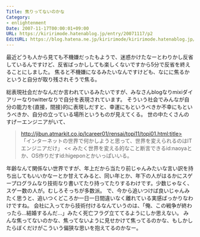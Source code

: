 ```yaml
---
Title: 焦りってないのかな
Category:
- enlightenment
Date: 2007-11-17T00:00:01+09:00
URL: https://kiririmode.hatenablog.jp/entry/20071117/p2
EditURL: https://blog.hatena.ne.jp/kiririmode/kiririmode.hatenablog.jp/atom/entry/8454420450078216224
---
```


最近どうも人から見ても不機嫌だったもようで、迷惑かけたなーとわりかし反省しているんですけど、反省ばっかししても楽しくないですから5分で反省を終えることにしました。
焦ると不機嫌になるみたいなんですけども、なにに焦るかというと自分が取り残されそうで焦る。


総表現社会だかなんだか言われているみたいですが、みなさんblogなりmixiダイアリーなりtwitterなりで自分を表現されています。
そういう社会でみんなが自分の能力を{直接，間接}的に表現しだすと、幸運にもというべきか不幸にもというべきか、自分の立っている場所というものが見えてくる。
世の中たくさんのすげーエンジニアがいて、
>http://jibun.atmarkit.co.jp/lcareer01/rensai/topi11/topi01.html:title>
「インターネットの世界で何かしようと思って、世界を変えられるのはITエンジニアだけ」
<<
みたく世界を変える的なこと断言できるid:naoyaとか、OS作りだすid:higeponとかいっぱいいる。


年齢なんて関係ない世界ですが、年上だから当たり前じゃんみたいな言い訳を持ち出してもいいかなーとか甘えてみると、同い年とか、年下の人がはるかにスゲープログラムなり技術なり書いてたり持ってたりするわけです。少数じゃなく、スゲー数の人が。むしろそっちが多数派。
で、今から追いつけば良いじゃんみたく思うと、追いつくどころか一日一日間違いなく離れている実感ばっかりなわけですね。
会社に入ってから技術付けるなんていうのは、「俺、この戦争が終わったら…結婚するんだ…」みたく死亡フラグ立ててるようにしか思えない。
みんな焦ってないのかな、焦ってないように見せかけて焦ってるのかな、もしかしたらぼくだけがこういう偏狭な思いを抱えてるのかなー。
